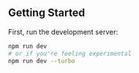 ## Getting Started

First, run the development server:

```bash
npm run dev
# or if you're feeling experimental
npm run dev --turbo
```
